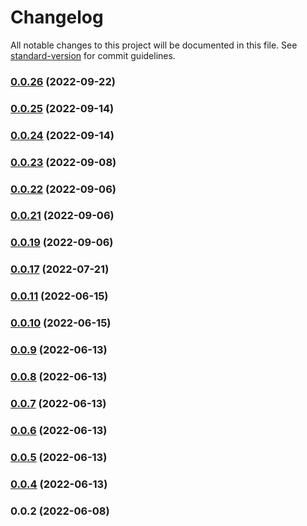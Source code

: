 # Changelog

All notable changes to this project will be documented in this file. See [standard-version](https://github.com/conventional-changelog/standard-version) for commit guidelines.

### [0.0.26](https://github.com/disedia/nuxt-storyblok/compare/v0.0.25...v0.0.26) (2022-09-22)

### [0.0.25](https://github.com/disedia/nuxt-storyblok/compare/v0.0.24...v0.0.25) (2022-09-14)

### [0.0.24](https://github.com/disedia/nuxt-storyblok/compare/v0.0.23...v0.0.24) (2022-09-14)

### [0.0.23](https://github.com/disedia/nuxt-storyblok/compare/v0.0.22...v0.0.23) (2022-09-08)

### [0.0.22](https://github.com/disedia/nuxt-storyblok/compare/v0.0.21...v0.0.22) (2022-09-06)

### [0.0.21](https://github.com/disedia/nuxt-storyblok/compare/v0.0.20...v0.0.21) (2022-09-06)

### [0.0.19](https://github.com/disedia/nuxt-storyblok/compare/v0.0.20...v0.0.19) (2022-09-06)

### [0.0.17](https://github.com/disedia/nuxt-storyblok/compare/v0.0.11...v0.0.17) (2022-07-21)

### [0.0.11](https://github.com/disedia/storyblok-nuxt-module/compare/v0.0.10...v0.0.11) (2022-06-15)

### [0.0.10](https://github.com/disedia/storyblok-nuxt-module/compare/v0.0.9...v0.0.10) (2022-06-15)

### [0.0.9](https://github.com/disedia/storyblok-nuxt-module/compare/v0.0.8...v0.0.9) (2022-06-13)

### [0.0.8](https://github.com/disedia/storyblok-nuxt-module/compare/v0.0.7...v0.0.8) (2022-06-13)

### [0.0.7](https://github.com/disedia/storyblok-nuxt-module/compare/v0.0.6...v0.0.7) (2022-06-13)

### [0.0.6](https://github.com/disedia/storyblok-nuxt-module/compare/v0.0.5...v0.0.6) (2022-06-13)

### [0.0.5](https://github.com/disedia/storyblok-nuxt-module/compare/v0.0.4...v0.0.5) (2022-06-13)

### [0.0.4](https://github.com/disedia/storyblok-nuxt-module/compare/v0.0.2...v0.0.4) (2022-06-13)

### 0.0.2 (2022-06-08)
